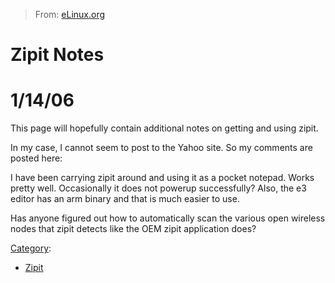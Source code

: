 > From: [eLinux.org](http://eLinux.org/Zipit_Notes "http://eLinux.org/Zipit_Notes")


# Zipit Notes



# 1/14/06

This page will hopefully contain additional notes on getting and using
zipit.

In my case, I cannot seem to post to the Yahoo site. So my comments are
posted here:

I have been carrying zipit around and using it as a pocket notepad.
Works pretty well. Occasionally it does not powerup successfully? Also,
the e3 editor has an arm binary and that is much easier to use.

Has anyone figured out how to automatically scan the various open
wireless nodes that zipit detects like the OEM zipit application does?


[Category](http://eLinux.org/Special:Categories "Special:Categories"):

-   [Zipit](http://eLinux.org/Category:Zipit "Category:Zipit")

